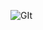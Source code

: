 ![GIt](https://user-images.githubusercontent.com/67635283/177416930-73c35dad-e7ad-4257-adde-044b4e052e53.png)
